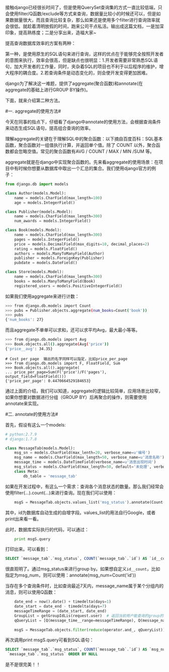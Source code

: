 接触django已经很长时间了，但是使用QuerySet查询集的方式一直比较低端，只会使用filter/Q函数/exclude等方式来查询，数据量比较小的时候还可以，但是如果数据量很大，而且查询比较复杂，那么如果还是使用多个filter进行查询效率就会很低。就趁着清明放假的时间，跑来公司干点私活。输出成这篇文档，一是加深印象，提高熟练度；二是分享出来，造福大家~

提高查询数据库效率的方案有两种：

第一种，是使用原生的SQL语句来进行查询，这样的优点在于能够完全按照开发者的意图来执行，效率会很高，但是缺点也很明显：1.开发者需要非常熟悉SQL语句，加大开发者的工作量，同时，夹杂着SQL的项目也不利于以后程序的维护，增大程序的耦合度。2.若查询条件是动态变化的，则会使开发变得更加困难。

django为了解决这一难题，提供了aggregate(聚合函数)和annotate(在aggregate的基础上进行GROUP BY操作)。

下面，就来介绍第二种方法。

#一. aggregate的使用方法#

今天在同事的指点下，仔细看了django中annotate的使用方法，会根据查询条件来动态生成SQL语句，提高组合查询的效率。

理解aggregate的关键在于理解SQL中的聚合函数：以下摘自百度百科：SQL基本函数，聚合函数对一组值执行计算，并返回单个值。除了 COUNT 以外，聚合函数都会忽略空值。常见的聚合函数有AVG / COUNT / MAX / MIN /SUM 等。

aggregate就是在django中实现聚合函数的。先来看aggregate的使用场景：在项目中有时候你想要从数据库中取出一个汇总的集合。我们使用django官方的例子：

```python
from django.db import models

class Author(models.Model):
    name = models.CharField(max_length=100)
    age = models.IntegerField()

class Publisher(models.Model):
    name = models.CharField(max_length=300)
    num_awards = models.IntegerField()

class Book(models.Model):
    name = models.CharField(max_length=300)
    pages = models.IntegerField()
    price = models.DecimalField(max_digits=10, decimal_places=2)
    rating = models.FloatField()
    authors = models.ManyToManyField(Author)
    publisher = models.ForeignKey(Publisher)
    pubdate = models.DateField()

class Store(models.Model):
    name = models.CharField(max_length=300)
    books = models.ManyToManyField(Book)
    registered_users = models.PositiveIntegerField()
```

如果我们使用aggregate来进行计数：
```bash
>>> from django.db.models import Count
>>> pubs = Publisher.objects.aggregate(num_books=Count('book'))
>>> pubs
{'num_books': 27}

```
而且aggregate不单单可以求和，还可以求平均Avg，最大最小等等。
```bash
>>> from django.db.models import Avg
>>> Book.objects.all().aggregate(Avg('price'))
{'price__avg': 34.35}
```

```
# Cost per page  输出的名字同样可以指定，比如price_per_page
>>> from django.db.models import F, FloatField, Sum
>>> Book.objects.all().aggregate(
... price_per_page=Sum(F('price')/F('pages'), output_field=FloatField()))
{'price_per_page': 0.4470664529184653}
```

通过上面的介绍，我们可以知道，aggregate的逻辑比较简单，应用场景比较窄，如果你想要对数据进行分组（GROUP BY）后再聚合的操作，则需要使用annotate来实现。

#二. annotate的使用方法#

首先，假设有这么一个models:
```python
# python:2.7.9
# django:1.7.8

class MessageTab(models.Model):
    msg_sn = models.CharField(max_lenth=20, verbose_name=u'编号')
    msg_name = models.CharField(max_length=50, verbose_name=u'消息名称')
    message_time = models.DateTimeField(verbose_name=u'消息出现时间')
    msg_status = models.CharField(max_length=50, default='未处理', verbose_name=u'消息状态')
    class Meta:
        db_table = 'message_tab'
```

如果在开发过程中，有这么一个需求：查询各个消息状态的数量。那么我们经常会使用filter(...).count(...)来进行查询。现在我们可以使用：
```python
    msgS = MessageTab.objects.values_list('msg_status').annotate(Count('id'))
```
其中，id为数据库自动生成的自增字段。values_list的用法自行Google，或者print出来看一看。

此时，数据库实际执行的代码，可以通过：
```python
    print msgS.query
```
打印出来。可以看到：

```sql
SELECT `message_tab`.`msg_status`, COUNT(`message_tab`.`id`) AS `id__count` FROM `message_tab` GROUP BY `message_tab`.`msg_status` ORDER BY NULL
```
很直观明了。通过msg\_status来进行group by。如果想自定义`id__count`，比如指定为msg_num，则可以使用：annotate(msg_num=Count('id'))

当存在多个查询条件时，比如查询最近7天内，message\_name属于某个分组内的消息，则可以使用Q函数：
```python
    date_end = now().date() + timedelta(days=1)
    date_start = date_end - timedelta(days=7)
    messageTimeRange = (date_start, date_end)
    GroupList = getGroupIdLis(request.user)  # 返回当前用户能查询的group的一个列表。。仅做参考用
    qQueryList = [Q(message_time__range=messageTimeRange), Q(message_name__in=GroupList)] # 可以有多个Q函数查询条件
    
    msgS = MessageTab.objects.filter(reduce(operator.and_, qQueryList)).values_list('msg_status').annotate(msg_num=Count('id'))
```

再次调用print msgS.query可看到SQL语句：
```sql
SELECT `message_tab`.`msg_status`, COUNT(`message_tab`.`id`) AS `msg_num` FROM `message_tab` WHERE (`message_tab`.`message_time` BETWEEN 2017-03-27 00:00:00 AND 2017-04-03 00:00:00 AND `message_tab`.`message_name` IN (1785785, 78757, 285889, 2727333, 7272957, 786767)) GROUP BY
 `message_tab`.`msg_status` ORDER BY NULL
```

是不是很完美！！

